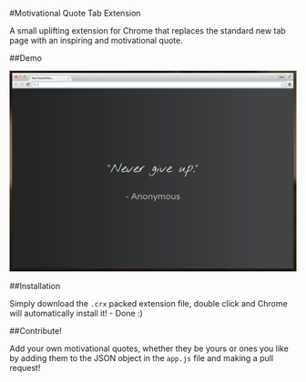 #Motivational Quote Tab Extension

A small uplifting extension for Chrome that replaces the standard new tab page with an inspiring and motivational quote.

##Demo

![Demo Screenshot](demo.png)

##Installation

Simply download the `.crx` packed extension file, double click and Chrome will automatically install it! - Done :)

##Contribute!

Add your own motivational quotes, whether they be yours or ones you like by adding them to the JSON object in the `app.js` file and making a pull request!


